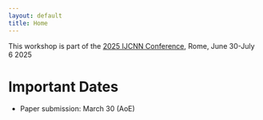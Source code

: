 ```yaml
---
layout: default
title: Home
---
```


This workshop is part of the <a href="https://2025.ijcnn.org/">2025 IJCNN Conference</a>, Rome, June 30-July 6 2025

# Important Dates
- Paper submission: March 30 (AoE)
